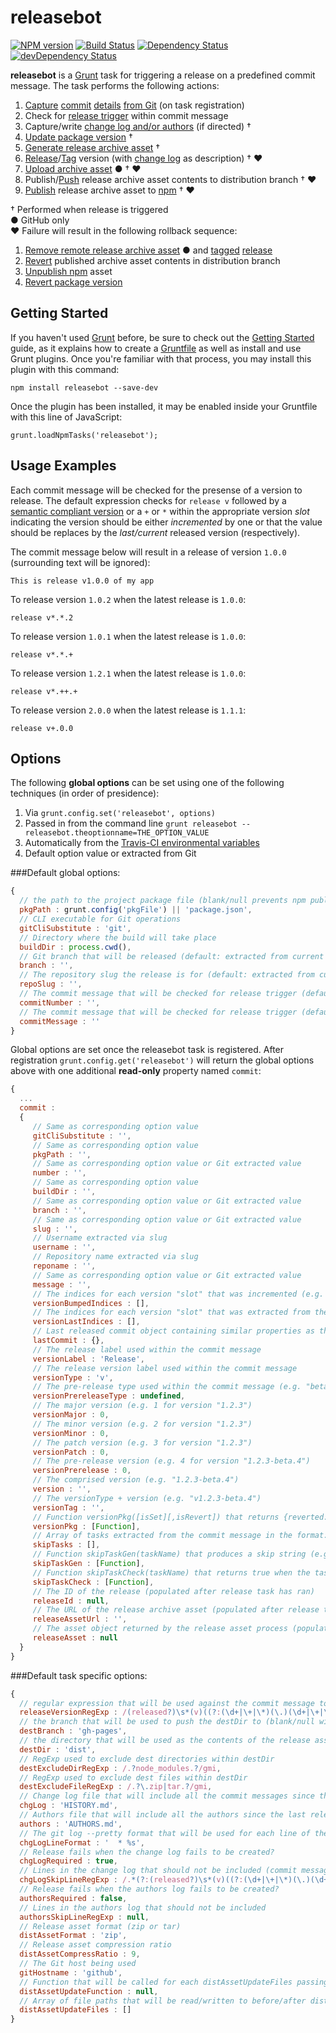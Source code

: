 # releasebot
[![NPM version](https://badge.fury.io/js/releasebot.png)](http://badge.fury.io/js/releasebot) [![Build Status](https://travis-ci.org/ugate/releasebot.png?branch=master)](https://travis-ci.org/ugate/releasebot) [![Dependency Status](https://david-dm.org/ugate/releasebot.png)](https://david-dm.org/ugate/releasebot) [![devDependency Status](https://david-dm.org/ugate/releasebot/dev-status.png)](https://david-dm.org/ugate/releasebot#info=devDependencies)

**releasebot** is a [Grunt](http://gruntjs.com/) task for triggering a release on a predefined commit message. The task performs the following actions:

1. [Capture](https://www.kernel.org/pub/software/scm/git/docs/git-rev-parse.html) [commit](https://www.kernel.org/pub/software/scm/git/docs/git-show.html) [details](https://www.kernel.org/pub/software/scm/git/docs/git-remote.html) [from Git](https://www.kernel.org/pub/software/scm/git/docs/git-describe.html) (on task registration)
2. Check for <a href="#default-task-specific-options">release trigger</a> within commit message
3. Capture/write [change log and/or authors](https://www.kernel.org/pub/software/scm/git/docs/git-log.html) (if directed) &dagger;
4. [Update package version](https://www.npmjs.org/doc/cli/npm-update.html) &dagger;
5. [Generate release archive asset](https://www.kernel.org/pub/software/scm/git/docs/git-archive.html) &dagger;
6. [Release](http://developer.github.com/v3/repos/releases/#create-a-release)/[Tag](https://www.kernel.org/pub/software/scm/git/docs/git-tag.html) version (with [change log](https://www.kernel.org/pub/software/scm/git/docs/git-log.html) as description) &dagger; &hearts;
7. [Upload archive asset](http://developer.github.com/v3/repos/releases/#upload-a-release-asset) &#9679; &dagger; &hearts;
8. Publish/[Push](https://www.kernel.org/pub/software/scm/git/docs/git-push.html) release archive asset contents to distribution branch &dagger; &hearts;
9. [Publish](https://www.npmjs.org/doc/cli/npm-publish.html) release archive asset to <a href="https://www.npmjs.org/">npm</a> &dagger; &hearts;

&dagger; Performed when release is triggered <br/>
&#9679; GitHub only <br/>
&hearts; Failure will result in the following rollback sequence:

1. [Remove remote release archive asset](http://developer.github.com/v3/repos/releases/#delete-a-release-asset) &#9679; and [tagged](https://www.kernel.org/pub/software/scm/git/docs/git-push.html) [release](http://developer.github.com/v3/repos/releases/#delete-a-release)
2. [Revert](https://www.kernel.org/pub/software/scm/git/docs/git-revert.html) published archive asset contents in distribution branch
3. [Unpublish npm](https://www.npmjs.org/doc/cli/npm-unpublish.html) asset
3. [Revert package version](https://www.npmjs.org/doc/cli/npm-update.html)

## Getting Started
If you haven't used [Grunt](http://gruntjs.com/) before, be sure to check out the [Getting Started](http://gruntjs.com/getting-started) guide, as it explains how to create a [Gruntfile](http://gruntjs.com/sample-gruntfile) as well as install and use Grunt plugins. Once you're familiar with that process, you may install this plugin with this command:

```shell
npm install releasebot --save-dev
```

Once the plugin has been installed, it may be enabled inside your Gruntfile with this line of JavaScript:

```shell
grunt.loadNpmTasks('releasebot');
```

## Usage Examples

Each commit message will be checked for the presense of a version to release. The default expression checks for `release v` followed by a <a href="http://semver.org/">semantic compliant version</a> or a `+` or `*` within the appropriate version *slot* indicating the version should be either *incremented* by one or that the value should be replaces by the *last/current* released version (respectively).

The commit message below will result in a release of version `1.0.0` (surrounding text will be ignored):
```shell
This is release v1.0.0 of my app
```

To release version `1.0.2` when the latest release is `1.0.0`:
```shell
release v*.*.2
```

To release version `1.0.1` when the latest release is `1.0.0`:
```shell
release v*.*.+
```

To release version `1.2.1` when the latest release is `1.0.0`:
```shell
release v*.++.+
```

To release version `2.0.0` when the latest release is `1.1.1`:
```shell
release v+.0.0
```

## Options

The following **global options** can be set using one of the following techniques (in order of presidence):

1. Via `grunt.config.set('releasebot', options)`
2. Passed in from the command line `grunt releasebot --releasebot.theoptionname=THE_OPTION_VALUE`
3. Automatically from the <a href="http://docs.travis-ci.com/user/ci-environment/#Environment-variables">Travis-CI environmental variables</a>
4. Default option value or extracted from Git

###Default global options:

```JavaScript
{
  // the path to the project package file (blank/null prevents npm publish)
  pkgPath : grunt.config('pkgFile') || 'package.json',
  // CLI executable for Git operations
  gitCliSubstitute : 'git',
  // Directory where the build will take place
  buildDir : process.cwd(),
  // Git branch that will be released (default: extracted from current checkout)
  branch : '',
  // The repository slug the release is for (default: extracted from current checkout)
  repoSlug : '',
  // The commit message that will be checked for release trigger (default: extracted from last commit)
  commitNumber : '',
  // The commit message that will be checked for release trigger (default: extracted from last commit)
  commitMessage : ''
}
```

Global options are set once the releasebot task is registered. After registration `grunt.config.get('releasebot')` will return the global options above with one additional **read-only** property named `commit`:

```JavaScript
{
  ...
  commit :
  {
     // Same as corresponding option value
     gitCliSubstitute : '',
     // Same as corresponding option value
     pkgPath : '',
     // Same as corresponding option value or Git extracted value
     number : '',
     // Same as corresponding option value
     buildDir : '',
     // Same as corresponding option value or Git extracted value
     branch : '',
     // Same as corresponding option value or Git extracted value
     slug : '',
     // Username extracted via slug
     username : '',
     // Repository name extracted via slug
     reponame : '',
     // Same as corresponding option value or Git extracted value
     message : '',
     // The indices for each version "slot" that was incremented (e.g. 0.0.1 to 0.1.2 would contain [1,2])
     versionBumpedIndices : [],
     // The indices for each version "slot" that was extracted from the last release
     versionLastIndices : [],
     // Last released commit object containing similar properties as the current commit
     lastCommit : {},
     // The release label used within the commit message
     versionLabel : 'Release',
     // The release version label used within the commit message
     versionType : 'v',
     // The pre-release type used within the commit message (e.g. "beta" for version "1.0.0-beta.1")
     versionPrereleaseType : undefined,
     // The major version (e.g. 1 for version "1.2.3")
     versionMajor : 0,
     // The minor version (e.g. 2 for version "1.2.3")
     versionMinor : 0,
     // The patch version (e.g. 3 for version "1.2.3")
     versionPatch : 0,
     // The pre-release version (e.g. 4 for version "1.2.3-beta.4")
     versionPrerelease : 0,
     // The comprised version (e.g. "1.2.3-beta.4")
     version : '',
     // The versionType + version (e.g. "v1.2.3-beta.4")
     versionTag : '',
     // Function versionPkg([isSet][,isRevert]) that returns {reverted: Boolean, updated: Boolean, pkg: Object} with the pkgPath JSON contents
     versionPkg : [Function],
     // Array of tasks extracted from the commit message in the format: "[skip SOME_TASK]" 
     skipTasks : [],
     // Function skipTaskGen(taskName) that produces a skip string (e.g. skipTaskGen("clean") produces "[skip clean]")
     skipTaskGen : [Function],
     // Function skipTaskCheck(taskName) that returns true when the task is in the skipTasks
     skipTaskCheck : [Function],
     // The ID of the release (populated after release task has ran)
     releaseId : null,
     // The URL of the release archive asset (populated after release task has ran)
     releaseAssetUrl : '',
     // The asset object returned by the release asset process (populated after release task has ran)
     releaseAsset : null
  }
}
```

###Default task specific options:

```JavaScript
{
  // regular expression that will be used against the commit message to determine if a release needs to be made
  releaseVersionRegExp : /(released?)\s*(v)((?:(\d+|\+|\*)(\.)(\d+|\+|\*)(\.)(\d+|\+|\*)(?:(-)(alpha|beta|rc?)(?:(\.)?(\d+|\+|\*))?)?))/mi,
  // the branch that will be used to push the destDir to (blank/null will skip the dest push)
  destBranch : 'gh-pages',
  // the directory that will be used as the contents of the release asset and will be pushed to the destBranch
  destDir : 'dist',
  // RegExp used to exclude dest directories within destDir
  destExcludeDirRegExp : /.?node_modules.?/gmi,
  // RegExp used to exclude dest files within destDir
  destExcludeFileRegExp : /.?\.zip|tar.?/gmi,
  // Change log file that will include all the commit messages since the last release (blank/null will prevent change log creation)
  chgLog : 'HISTORY.md',
  // Authors file that will include all the authors since the last release (blank/null prevents authors creation)
  authors : 'AUTHORS.md',
  // The git log --pretty format that will be used for each line of the change log
  chgLogLineFormat : '  * %s',
  // Release fails when the change log fails to be created?
  chgLogRequired : true,
  // Lines in the change log that should not be included (commit messages with "[skip CHANGELOG]" within it's contents will be excluded by default)
  chgLogSkipLineRegExp : /.*(?:(released?)\s*(v)((?:(\d+|\+|\*)(\.)(\d+|\+|\*)(\.)(\d+|\+|\*)(?:(-)(alpha|beta|rc?)(?:(\.)?(\d+|\+|\*))?)?)))|(\[skip\s*CHANGELOG\]).*\r?\n'/mi,
  // Release fails when the authors log fails to be created?
  authorsRequired : false,
  // Lines in the authors log that should not be included
  authorsSkipLineRegExp : null,
  // Release asset format (zip or tar)
  distAssetFormat : 'zip',
  // Release asset compression ratio
  distAssetCompressRatio : 9,
  // The Git host being used
  gitHostname : 'github',
  // Function that will be called for each distAssetUpdateFiles passing: contents, path, commit and returning customized content for the specified distribution asset that will be overwritten before the release asset is pushed
  distAssetUpdateFunction : null,
  // Array of file paths that will be read/written to before/after distAssetUpdateFunction
  distAssetUpdateFiles : []
}
```
